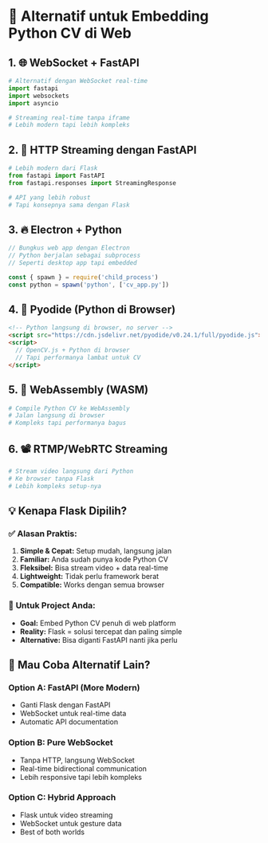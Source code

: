# 🔄 Alternatif untuk Embedding Python CV di Web

## 1. 🌐 WebSocket + FastAPI
```python
# Alternatif dengan WebSocket real-time
import fastapi
import websockets
import asyncio

# Streaming real-time tanpa iframe
# Lebih modern tapi lebih kompleks
```

## 2. 📡 HTTP Streaming dengan FastAPI
```python
# Lebih modern dari Flask
from fastapi import FastAPI
from fastapi.responses import StreamingResponse

# API yang lebih robust
# Tapi konsepnya sama dengan Flask
```

## 3. 🔥 Electron + Python
```javascript
// Bungkus web app dengan Electron
// Python berjalan sebagai subprocess
// Seperti desktop app tapi embedded

const { spawn } = require('child_process')
const python = spawn('python', ['cv_app.py'])
```

## 4. 🐍 Pyodide (Python di Browser)
```html
<!-- Python langsung di browser, no server -->
<script src="https://cdn.jsdelivr.net/pyodide/v0.24.1/full/pyodide.js"></script>
<script>
  // OpenCV.js + Python di browser
  // Tapi performanya lambat untuk CV
</script>
```

## 5. 🔧 WebAssembly (WASM)
```python
# Compile Python CV ke WebAssembly
# Jalan langsung di browser
# Kompleks tapi performanya bagus
```

## 6. 📽️ RTMP/WebRTC Streaming
```python
# Stream video langsung dari Python
# Ke browser tanpa Flask
# Lebih kompleks setup-nya
```

## 💡 **Kenapa Flask Dipilih?**

### ✅ **Alasan Praktis:**
1. **Simple & Cepat:** Setup mudah, langsung jalan
2. **Familiar:** Anda sudah punya kode Python CV
3. **Fleksibel:** Bisa stream video + data real-time  
4. **Lightweight:** Tidak perlu framework berat
5. **Compatible:** Works dengan semua browser

### 🎯 **Untuk Project Anda:**
- **Goal:** Embed Python CV penuh di web platform
- **Reality:** Flask = solusi tercepat dan paling simple
- **Alternative:** Bisa diganti FastAPI nanti jika perlu

## 🚀 **Mau Coba Alternatif Lain?**

### Option A: FastAPI (More Modern)
- Ganti Flask dengan FastAPI
- WebSocket untuk real-time data
- Automatic API documentation

### Option B: Pure WebSocket
- Tanpa HTTP, langsung WebSocket
- Real-time bidirectional communication
- Lebih responsive tapi lebih kompleks

### Option C: Hybrid Approach  
- Flask untuk video streaming
- WebSocket untuk gesture data
- Best of both worlds
